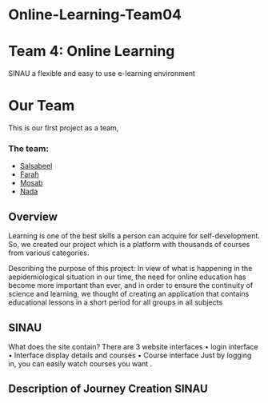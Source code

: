 # Online-Learning-Team04
# Team 4: Online Learning
SINAU a flexible and easy to use e-learning environment

# Our Team
This is our first project as a team,
### The team:
- [Salsabeel](https://github.com/salsabeelomar)
- [Farah](https://github.com/farahalashi)
- [Mosab](https://github.com/Mosab-Ahmed)
- [Nada](https://github.com/NadaSaleh20)

## Overview
Learning is one of the best skills a person can acquire for self-development.
So, we created our project which is a platform with thousands of courses from various categories.

Describing the purpose of this project: In view of what is happening in the aepidemiological situation in our time, the need for online education has become more important than ever, and in order to ensure the continuity of science and learning, we thought of creating an application that contains educational lessons in a short period for all groups in all subjects
## SINAU 
What does the site contain?
There are 3 website interfaces
•	login interface
•	Interface display details and courses
•	Course interface
Just by logging in, you can easily watch courses you want .

## Description of Journey Creation SINAU
